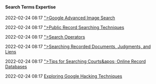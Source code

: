 ####  Search Terms Expertise

2022-02-24 08:17 [&quot;&gt;Google Advanced Image Search](https://www.google.com/advanced_image_search)

2022-02-24 08:17 [&quot;&gt;Public Record Searching Techniques](https://www.brbpublications.com/documents/publicrecordsearchingtechniques.pdf)

2022-02-24 08:17 [&quot;&gt;Search Operators](https://support.google.com/websearch/answer/2466433?hl=en&rd=1)

2022-02-24 08:17 [&quot;&gt;Searching Recorded Documents, Judgments, and Liens](https://www.brbpublications.com/documents/recdoc.pdf)

2022-02-24 08:17 [&quot;&gt;Tips for Searching Courts&amp;apos; Online Record Databases](https://www.brbpublications.com/documents/courttipsheet.pdf)

2022-02-24 08:17 [Exploring Google Hacking Techniques](https://securitytrails.com/blog/google-hacking-techniques)



